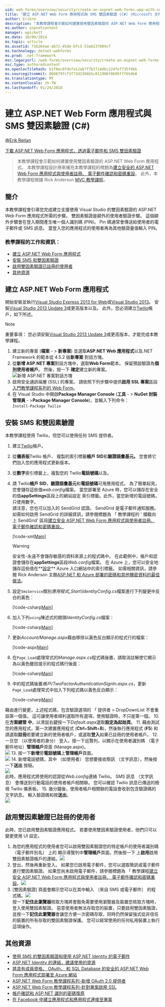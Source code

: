```yaml
---
uid: web-forms/overview/security/create-an-aspnet-web-forms-app-with-sms-two-factor-authentication
title: "建立 ASP.NET Web Form 應用程式與 SMS 雙因素驗證 (C#) |Microsoft 文件"
author: Erikre
description: "本教學課程會示範如何建置使用雙因素驗證的 ASP.NET Web Form 應用程式。 本教學課程是設計用來補充本教學課程的標題為 Cr..."
ms.author: aspnetcontent
manager: wpickett
ms.date: 10/09/2014
ms.topic: article
ms.assetid: 716264ae-ab72-45de-bfc5-53a6237089cf
ms.technology: dotnet-webforms
ms.prod: .net-framework
msc.legacyurl: /web-forms/overview/security/create-an-aspnet-web-forms-app-with-sms-two-factor-authentication
msc.type: authoredcontent
ms.openlocfilehash: b1f0ec0fdefa12eb7f7b2714dbc224fef735f4bb
ms.sourcegitcommit: 060879fcf3f73d2366b5c811986f8695fff65db8
ms.translationtype: MT
ms.contentlocale: zh-TW
ms.lasthandoff: 01/24/2018
---
```

<a name="create-an-aspnet-web-forms-app-with-sms-two-factor-authentication-c"></a>建立 ASP.NET Web Form 應用程式與 SMS 雙因素驗證 (C#)
====================
由[Erik Reitan](https://github.com/Erikre)

[下載 ASP.NET Web Form 應用程式，透過電子郵件和 SMS 雙因素驗證](https://code.msdn.microsoft.com/ASPNET-Web-Forms-App-with-5a0ff94e)

> 本教學課程會示範如何建置使用雙因素驗證的 ASP.NET Web Form 應用程式。 本教學課程設計用來補充本教學課程的標題為[建立安全的 ASP.NET Web Form 應用程式與使用者註冊、 電子郵件確認和密碼重設](create-a-secure-aspnet-web-forms-app-with-user-registration-email-confirmation-and-password-reset.md)。 此外，本教學課程根據 Rick Anderson [MVC 教學課程](../../../mvc/overview/security/aspnet-mvc-5-app-with-sms-and-email-two-factor-authentication.md)。


## <a name="introduction"></a>簡介

本教學課程會引導您完成建立支援使用 Visual Studio 的雙因素驗證的 ASP.NET Web Form 應用程式所需的步驟。 雙因素驗證是額外的使用者驗證步驟。 這個額外步驟會在登入期間產生唯一個人識別碼 (PIN)。 Pin 碼通常會傳送給使用者的電子郵件或 SMS 訊息。 當登入您的應用程式的使用者再為其他驗證量值輸入 PIN。

### <a name="tutorial-tasks-and-information"></a>教學課程的工作和資訊：

- [建立 ASP.NET Web Form 應用程式](#createWebForms)
- [安裝 SMS 和雙因素驗證](#SMS)
- [啟用雙因素驗證已註冊的使用者](#use2FA)
- [其他資源](#addRes)

<a id="createWebForms"></a>
## <a name="create-an-aspnet-web-forms-app"></a>建立 ASP.NET Web Form 應用程式

開始安裝並執行[Visual Studio Express 2013 for Web](https://go.microsoft.com/fwlink/?LinkId=299058)或[Visual Studio 2013](https://go.microsoft.com/fwlink/?LinkId=306566)。 安裝[Visual Studio 2013 Update 3](https://go.microsoft.com/fwlink/?LinkId=390465)或更高版本以及。 此外，您必須建立[Twilio](https://www.twilio.com/try-twilio)帳戶，如下所述。

> [!NOTE]
> 重要事項： 您必須安裝[Visual Studio 2013 Update 3](https://go.microsoft.com/fwlink/?LinkId=390465)或更高版本，才能完成本教學課程。


1. 建立新的專案 (**檔案** - &gt; **新專案**) 並選取**ASP.NET Web 應用程式**以及.NET Framework 的範本從 4.5.2 版**新專案** 對話方塊。
2. 從**新增 ASP.NET 專案**對話方塊中，選取**Web Form**範本。 保留預設驗證為**個別使用者帳戶**。 然後，按一下 **確定**建立新的專案。  
    ![新增 ASP.NET 專案對話方塊](create-an-aspnet-web-forms-app-with-sms-two-factor-authentication/_static/image1.png)
3. 啟用安全通訊端層 (SSL) 的專案。 請依照下列步驟中提供**啟用 SSL 專案**區段[入門教學課程系列的 Web Form](../getting-started/getting-started-with-aspnet-45-web-forms/checkout-and-payment-with-paypal.md#SSLWebForms)。
4. 在 Visual Studio 中開啟**Package Manager Console** (**工具** - &gt; **NuGet 封裝管理員** - &gt;**Package Manager Console**)，並輸入下列命令：  
    `Install-Package Twilio`

<a id="SMS"></a>
## <a name="setup-sms-and-two-factor-authentication"></a>安裝 SMS 和雙因素驗證

本教學課程使用 Twilio，但您可以使用任何 SMS 提供者。

1. 建立[Twilio](https://www.twilio.com/try-twilio)帳戶。
2. 從**儀表板**Twilio 帳戶、 複製的索引標籤**帳戶 SID**和**驗證語彙基元。** 您會將它們加入您的應用程式更新版本。
3. 從**數字**索引標籤上，複製您的 Twilio**電話號碼**以及。
4. 請 Twilio**帳戶 SID**，**驗證語彙基元**和**電話號碼**可用應用程式。 為了簡單起見，您會儲存這些值*web.config*檔案。 當您部署至 Azure 時，您可以儲存在安全的值**appSettings**區段上的網站設定 索引標籤。此外，當您新增的電話號碼，只使用數字。   
 請注意，您也可以加入的 SendGrid 認證。 SendGrid 是電子郵件通知服務。 如需如何啟用 SendGrid 的詳細資訊，請參閱標題為 「 教學課程的 ' 攔截向上 SendGrid' 區段[建立安全 ASP.NET Web Form 應用程式與使用者註冊、 電子郵件確認和密碼重設。](create-a-secure-aspnet-web-forms-app-with-user-registration-email-confirmation-and-password-reset.md)

    [!code-xml[Main](create-an-aspnet-web-forms-app-with-sms-two-factor-authentication/samples/sample1.xml?highlight=2,6-10)]

    > [!WARNING]
    > 安全性-永遠不會儲存敏感的資料來源上的程式碼中。 在此範例中，帳戶和認證會儲存在**appSettings**區段*Web.config*檔案。 在 Azure 上，您可以安全地儲存這些值在**[設定](https://blogs.msdn.com/b/webdev/archive/2014/06/04/queuebackgroundworkitem-to-reliably-schedule-and-run-long-background-process-in-asp-net.aspx)** Azure 入口網站中的索引標籤。 如需相關資訊，請參閱 Rick Anderson 主題[ASP.NET 和 Azure 部署的密碼和其他機密資料的最佳做法](https://go.microsoft.com/fwlink/?LinkId=513141)。
5. 設定`SmsService`類別*應用程式\_Start\IdentityConfig.cs*檔案進行下列變更中反白的黃色： 

    [!code-csharp[Main](create-an-aspnet-web-forms-app-with-sms-two-factor-authentication/samples/sample2.cs?highlight=5-17)]
6. 加入下列`using`陳述式的開頭*IdentityConfig.cs*檔案： 

    [!code-csharp[Main](create-an-aspnet-web-forms-app-with-sms-two-factor-authentication/samples/sample3.cs?highlight=1-4)]
7. 更新*Account/Manage.aspx*藉由移除以黃色反白顯示的程式行的檔案：  

    [!code-aspx[Main](create-an-aspnet-web-forms-app-with-sms-two-factor-authentication/samples/sample4.aspx?highlight=38,53,57-60,63,66,70,73)]
8. 在`Page_Load`處理常式的*Manage.aspx.cs*程式碼後置，請取消註解使它顯示為以黃色醒目提示的程式碼行後面： 

    [!code-csharp[Main](create-an-aspnet-web-forms-app-with-sms-two-factor-authentication/samples/sample5.cs?highlight=8)]
9. 中的程式碼後置*帳戶*/*TwoFactorAuthenticationSignIn.aspx.cs*，更新`Page_Load`處理常式中加入下列程式碼以黃色反白顯示： 

    [!code-csharp[Main](create-an-aspnet-web-forms-app-with-sms-two-factor-authentication/samples/sample6.cs?highlight=3-4,13)]

 藉由進行變更，上述程式碼，包含驗證選項的 「 提供者 > DropDownList 不會重設第一個值。 這可讓使用者順利選取所有選項，使用驗證時，不只是第一個。
10. 在**方案總管 中**，以滑鼠右鍵按一下*Default.aspx*選取**設定為起始頁**。
11. 藉由測試您的應用程式，第一次建置應用程式 (**Ctrl**+**Shift**+**B**)，然後執行應用程式 (**F5**) 和請選取**註冊**若要建立新的使用者帳戶，或選取**登入**如果已註冊的使用者帳戶。
12. 一旦您 （以使用者的身分） 登入，按一下巡覽列，以顯示在使用者識別碼 （電子郵件地址）**管理帳戶**頁面 (Manage.aspx)。  
    ![](create-an-aspnet-web-forms-app-with-sms-two-factor-authentication/_static/image2.png)
13. 按一下**新增**旁**電話號碼**上**管理帳戶**頁面。  
    ![](create-an-aspnet-web-forms-app-with-sms-two-factor-authentication/_static/image3.png)
14. 新增電話號碼，其中 （如使用者） 您想要接收簡訊 （文字訊息），然後按一下**送出** 按鈕。   
    ![](create-an-aspnet-web-forms-app-with-sms-two-factor-authentication/_static/image4.png)  
 此時，應用程式將使用的認證從*Web.config*連絡 Twilio。 SMS 訊息 （文字訊息） 會傳送到行動電話的使用者帳戶相關聯。 您可以確認 Twilio 訊息已傳送的檢視 Twilio 儀表板。
15. 幾分鐘後，使用者帳戶相關聯的電話會收到包含驗證碼的文字訊息。 輸入驗證碼和按**送出**。  
     ![](create-an-aspnet-web-forms-app-with-sms-two-factor-authentication/_static/image5.png)

<a id="use2FA"></a>
## <a name="enable-two-factor-authentication-for-a-registered-user"></a>啟用雙因素驗證已註冊的使用者

此時，您已啟用雙因素驗證應用程式。 若要使用雙因素驗證使用者，他們只可以變更使用 UI 設定。 

1. 為您的應用程式的使用者您可以啟用雙因素驗證您的特定帳戶的使用者識別碼 （電子郵件別名） 上的 顯示導覽列中**管理帳戶**頁面。然後按一下 上**啟用**啟用雙因素驗證帳戶的連結。![](create-an-aspnet-web-forms-app-with-sms-two-factor-authentication/_static/image6.png)
2. 登出，然後再重新登入。 如果您已啟用電子郵件，您可以選取簡訊或電子郵件進行雙因素驗證。 如果您尚未啟用電子郵件，請參閱標題為 「 教學課程[建立安全 ASP.NET Web Form 應用程式與使用者註冊、 電子郵件確認和密碼重設](create-a-secure-aspnet-web-forms-app-with-user-registration-email-confirmation-and-password-reset.md)。![](create-an-aspnet-web-forms-app-with-sms-two-factor-authentication/_static/image7.png)
3. [雙因素驗證] 頁面會顯示您可以在其中輸入 （來自 SMS 或電子郵件） 的程式碼。![](create-an-aspnet-web-forms-app-with-sms-two-factor-authentication/_static/image8.png)  
 按一下**記住此瀏覽器**核取方塊將會豁免需要使用瀏覽器及裝置您核取方塊時，登入使用雙因素驗證。 惡意使用者無法存取您的裝置，只要啟用雙因素驗證，並按一下**記住此瀏覽器**會讓您方便一次密碼存取，同時仍然保留強式從非信任的裝置的所有存取的雙因素驗證保護。 您可以經常使用的任何私用裝置上執行這項操作。

<a id="addRes"></a>
## <a name="additional-resources"></a>其他資源

- [使用 SMS 的雙因素驗證和使用 ASP.NET Identity 的電子郵件](../../../identity/overview/features-api/two-factor-authentication-using-sms-and-email-with-aspnet-identity.md)
- [ASP.NET Identity 的連結，建議使用的資源](../../../identity/overview/getting-started/aspnet-identity-recommended-resources.md)
- [將具有成員資格、 OAuth、 和 SQL Database 的安全的 ASP.NET Web Form 應用程式部署至 Azure 網站](https://azure.microsoft.com/documentation/articles/web-sites-dotnet-deploy-aspnet-webforms-app-membership-oauth-sql-database/)
- [ASP.NET Web Form 教學課程系列-新增 OAuth 2.0 提供者](../getting-started/getting-started-with-aspnet-45-web-forms/checkout-and-payment-with-paypal.md#OAuthWebForms)
- [ASP.NET Web Form 教學課程系列-針對專案啟用 SSL](../getting-started/getting-started-with-aspnet-45-web-forms/checkout-and-payment-with-paypal.md#SSLWebForms)
- [帳戶確認和 ASP.NET 識別的密碼復原](../../../identity/overview/features-api/account-confirmation-and-password-recovery-with-aspnet-identity.md)
- [在 Facebook 中建立應用程式和應用程式連接至專案](../../../mvc/overview/security/create-an-aspnet-mvc-5-app-with-facebook-and-google-oauth2-and-openid-sign-on.md#fb)
